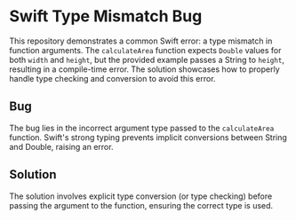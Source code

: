 # Swift Type Mismatch Bug

This repository demonstrates a common Swift error: a type mismatch in function arguments. The `calculateArea` function expects `Double` values for both `width` and `height`, but the provided example passes a String to `height`, resulting in a compile-time error.  The solution showcases how to properly handle type checking and conversion to avoid this error.

## Bug
The bug lies in the incorrect argument type passed to the `calculateArea` function. Swift's strong typing prevents implicit conversions between String and Double, raising an error.

## Solution
The solution involves explicit type conversion (or type checking) before passing the argument to the function, ensuring the correct type is used.